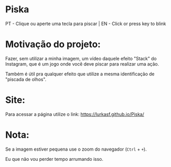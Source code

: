 # Piska
PT - Clique ou aperte uma tecla para piscar | EN - Click or press key to blink

# Motivação do projeto:
Fazer, sem utilizar a minha imagem, um vídeo daquele efeito "Stack" do Instagram, que é um jogo onde você deve piscar para realizar uma ação.

Também é útil pra qualquer efeito que utilize a mesma identificação de "piscada de olhos".

# Site:
Para acessar a página utilize o link:
https://lurkasf.github.io/Piska/

# Nota:
Se a imagem estiver pequena use o zoom do navegador (`Ctrl` + `+`). 

Eu que não vou perder tempo arrumando isso.


